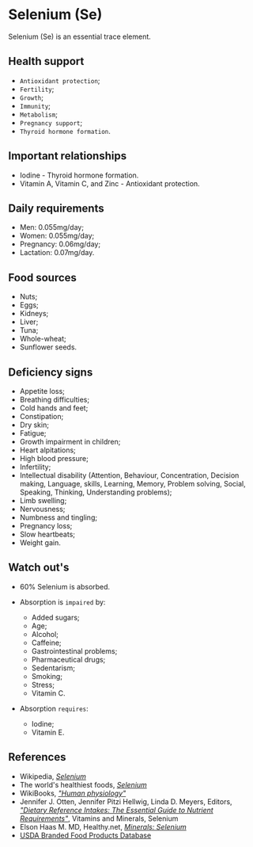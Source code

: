 # Selenium (Se)
Selenium (Se) is an essential trace element.

## Health support
- `Antioxidant protection`;
- `Fertility`;
- `Growth`;
- `Immunity`;
- `Metabolism`;
- `Pregnancy support`;
- `Thyroid hormone formation`.

## Important relationships
- Iodine - Thyroid hormone formation.
- Vitamin A, Vitamin C, and Zinc - Antioxidant protection.

## Daily requirements
- Men: 0.055mg/day;
- Women: 0.055mg/day;
- Pregnancy: 0.06mg/day;
- Lactation: 0.07mg/day.

## Food sources
- Nuts;
- Eggs;
- Kidneys;
- Liver;
- Tuna;
- Whole-wheat;
- Sunflower seeds.

## Deficiency signs
- Appetite loss;
- Breathing difficulties;
- Cold hands and feet;
- Constipation;
- Dry skin;
- Fatigue;
- Growth impairment in children;
- Heart alpitations;
- High blood pressure;
- Infertility;
- Intellectual disability (Attention, Behaviour, Concentration, Decision making, Language, skills, Learning, Memory, Problem solving, Social, Speaking, Thinking, Understanding problems);
- Limb swelling;
- Nervousness;
- Numbness and tingling;
- Pregnancy loss;
- Slow heartbeats;
- Weight gain.

## Watch out's
- 60% Selenium is absorbed.

- Absorption is `impaired` by:
    - Added sugars;
    - Age;
    - Alcohol;
    - Caffeine;
    - Gastrointestinal problems;
    - Pharmaceutical drugs;
    - Sedentarism;
    - Smoking;
    - Stress;
    - Vitamin C.

- Absorption `requires`:
    - Iodine;
    - Vitamin E.

## References
- Wikipedia, [_Selenium_](https://en.wikipedia.org/wiki/Selenium)
- The world's healthiest foods, [_Selenium_](http://www.whfoods.com/genpage.php?tname=nutrient&dbid=95)
- WikiBooks, [_"Human physiology"_](https://en.wikibooks.org/wiki/Human_Physiology/Nutrition#Minerals)
- Jennifer J. Otten, Jennifer Pitzi Hellwig, Linda D. Meyers, Editors, [_"Dietary Reference Intakes: The Essential Guide to Nutrient Requirements"_](https://www.amazon.com/Dietary-Reference-Intakes-Essential-Requirements/dp/0309157420), Vitamins and Minerals, Selenium
- Elson Haas M. MD, Healthy.net, [_Minerals: Selenium_](http://www.healthy.net/Health/Article/Selenium/2068/1)
- [USDA Branded Food Products Database](https://ndb.nal.usda.gov/ndb/nutrients/report/nutrientsfrm?max=1000&offset=0&totCount=0&nutrient1=317&nutrient2=&nutrient3=&subset=0&sort=c&measureby=g)